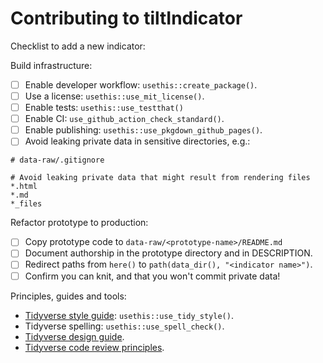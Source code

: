 # Contributing to tiltIndicator

Checklist to add a new indicator:

Build infrastructure:

- [ ] Enable developer workflow: `usethis::create_package()`.
- [ ] Use a license: `usethis::use_mit_license()`.
- [ ] Enable tests: `usethis::use_testthat()`
- [ ] Enable CI: `use_github_action_check_standard()`.
- [ ] Enable publishing: `usethis::use_pkgdown_github_pages()`.
- [ ] Avoid leaking private data in sensitive directories, e.g.:
```
# data-raw/.gitignore

# Avoid leaking private data that might result from rendering files
*.html
*.md
*_files
```

Refactor prototype to production:

- [ ] Copy prototype code to `data-raw/<prototype-name>/README.md`
- [ ] Document authorship in the prototype directory and in DESCRIPTION.
- [ ] Redirect paths from `here()` to `path(data_dir(), "<indicator name>")`.
- [ ] Confirm you can knit, and that you won't commit private data!

Principles, guides and tools:

* [Tidyverse style guide](https://style.tidyverse.org/): `usethis::use_tidy_style()`.
* Tidyverse spelling: `usethis::use_spell_check()`.
* [Tidyverse design guide](https://design.tidyverse.org/).
* [Tidyverse code review principles](https://davisvaughan.github.io/code-review/).
